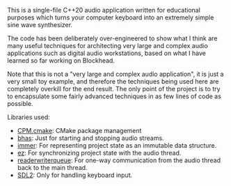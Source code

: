 This is a single-file C++20 audio application written for educational purposes which turns your computer keyboard into an extremely simple sine wave synthesizer.

The code has been deliberately over-engineered to show what I think are many useful techniques for architecting very large and complex audio applications such as digital audio workstations, based on what I have learned so far working on Blockhead.

Note that this is not a "very large and complex audio application", it is just a very small toy example, and therefore the techniques being used here are completely overkill for the end result. The only point of the project is to try to encapsulate some fairly advanced techniques in as few lines of code as possible.

Libraries used:

- [CPM.cmake](https://github.com/cpm-cmake/CPM.cmake): CMake package management
- [bhas](https://github.com/colugomusic/bhas): Just for starting and stopping audio streams.
- [immer](https://github.com/arximboldi/immer): For representing project state as an immutable data structure.
- [ez](https://github.com/colugomusic/ez): For synchronizing project state with the audio thread.
- [readerwriterqueue](https://github.com/cameron314/readerwriterqueue): For one-way communication from the audio thread back to the main thread.
- [SDL2](https://github.com/libsdl-org/SDL): Only for handling keyboard input.
